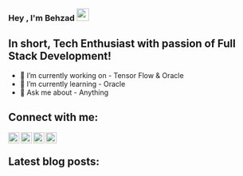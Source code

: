 ### Hey , I'm Behzad <img src="https://media.giphy.com/media/hvRJCLFzcasrR4ia7z/giphy.gif" width="25px">

## In short, Tech Enthusiast with passion of Full Stack Development!
- 🔭 I’m currently working on - Tensor Flow & Oracle
- 🌱 I’m currently learning - Oracle
- 💬 Ask me about - Anything 


## Connect with me:
[<img align="left" alt="codeSTACKr.com" width="22px" src="https://cdn-icons.flaticon.com/png/512/3308/premium/3308395.png?token=exp=1645605225~hmac=abbe111c5ff10d3cc61564a49b0b2b45" />][website]
[<img align="left" alt="codeSTACKr | Twitter" width="22px" src="https://cdn-icons-png.flaticon.com/512/174/174876.png" />][twitter]
[<img align="left" alt="codeSTACKr | Whatsapp" width="22px" src="https://cdn-icons-png.flaticon.com/512/5968/5968841.png" />][Whatsapp]
[<img align="left" alt="codeSTACKr | LinkedIn" width="22px" src="https://cdn-icons.flaticon.com/png/512/1377/premium/1377213.png?token=exp=1645605273~hmac=80f2a7866e975c0b4f607f38522234b4" />][linkedin]
<br />

<!-- Optional if you have blogs -->
## Latest blog posts:
<!-- BLOG-POST-LIST:START -->
<!-- BLOG-POST-LIST:END -->

<!-- This section you create this variables that are used above -->
[website]: https://google.com
[twitter]: https://twitter.com/evil_since_2001
[Whatsapp]: https://twitter.com/evil_since_2001
[linkedin]: https://www.linkedin.com/in/behzad-qasim-0542b9208/
